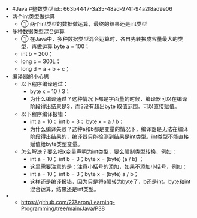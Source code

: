 - #Java #整数类型
  id:: 663b4447-3a35-48ad-974f-94a2f8ad9e06
- 两个int类型做运算
	- ① 两个int类型的数据做运算，最终的结果还是int类型
- 多种数据类型混合运算
	- ① 在Java中，多种数据类型混合运算时，各自先转换成容量最大的类型，再做运算 byte a = 100；
	- int b = 200；
	- long c = 300L；
	- long d = a + b + c；
- 编译器的小心思
	- 以下程序编译通过：
		- byte x = 10 / 3；
		- 为什么编译通过？这种情况下都是字面量的时候，编译器可以在编译阶段得出结果是3，而3没有超出byte 取值范围。可以直接赋值。
	- 以下程序编译报错：
		- int a = 10； int b = 3； byte x = a / b；
		- 为什么编译失败？这种a和b都是变量的情况下，编译器是无法在编译阶段得出结果的，编译器只能检测到结果是int类型。int类型不能直接赋值给byte类型变量。
	- 怎么解决？要么把x变量声明为int类型，要么强制类型转换，例如：
		- int a = 10； int b = 3；byte x = (byte) (a / b) ；
		- 这里需要注意的是：注意小括号的添加，如果不添加小括号，例如：
		- int a = 10； int b = 3；byte x = (byte) a / b；
		- 这样还是编译报错，因为只是将a强转为byte了，b还是int。byte和int混合运算，结果还是int类型。
- - https://github.com/27Aaron/Learning-Programming/tree/main/Java/P38